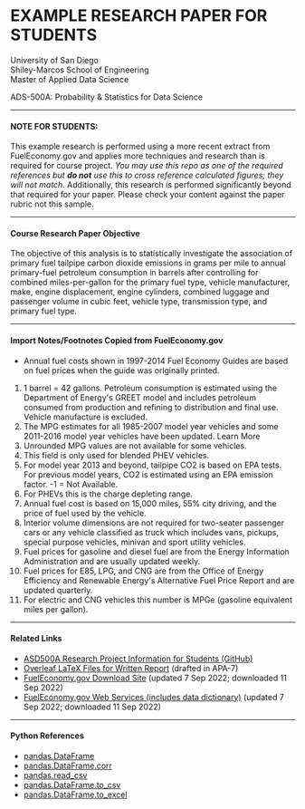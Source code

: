 # EXAMPLE RESEARCH PAPER FOR STUDENTS #
University of San Diego</br>
Shiley-Marcos School of Engineering</br>
Master of Applied Data Science</br>


ADS-500A: Probability & Statistics for Data Science

---

#### NOTE FOR STUDENTS: #####
This example research is performed using a more recent extract from FuelEconomy.gov and applies more techniques and research than is required for course project. _You may use this repo as one of the required references but **do not** use this to cross reference calculated figures; they will not match._ Additionally, this research is performed significantly beyond that required for your paper. Please check your content against the paper rubric not this sample.

---

#### Course Research Paper Objective
The objective of this analysis is to statistically investigate the association of primary fuel tailpipe carbon dioxide emissions in grams per mile to annual primary-fuel petroleum consumption in barrels after controlling for combined miles-per-gallon for the primary fuel type, vehicle manufacturer, make, engine displacement, engine cylinders, combined luggage and passenger volume in cubic feet, vehicle type, transmission type, and primary fuel type.

---

#### Import Notes/Footnotes Copied from FuelEconomy.gov
- Annual fuel costs shown in 1997-2014 Fuel Economy Guides are based on fuel prices when the guide was originally printed.
1. 1 barrel = 42 gallons. Petroleum consumption is estimated using the Department of Energy's GREET model and includes petroleum consumed from production and refining to distribution and final use. Vehicle manufacture is excluded.
2. The MPG estimates for all 1985-2007 model year vehicles and some 2011-2016 model year vehicles have been updated.  Learn More
3. Unrounded MPG values are not available for some vehicles.
4. This field is only used for blended PHEV vehicles.
5. For model year 2013 and beyond, tailpipe CO2 is based on EPA tests. For previous model years, CO2 is estimated using an EPA emission factor. -1 = Not Available.
6. For PHEVs this is the charge depleting range.
7. Annual fuel cost is based on 15,000 miles, 55% city driving, and the price of fuel used by the vehicle.
8. Interior volume dimensions are not required for two-seater passenger cars or any vehicle classified as truck which includes vans, pickups, special purpose vehicles, minivan and sport utility vehicles.
9. Fuel prices for gasoline and diesel fuel are from the Energy Information Administration and are usually updated weekly.
10. Fuel prices for E85, LPG, and CNG are from the Office of Energy Efficiency and Renewable Energy's Alternative Fuel Price Report and are updated quarterly.
11. For electric and CNG vehicles this number is MPGe (gasoline equivalent miles per gallon).

---

#### Related Links
- <a href="https://github.com/mcvanderbilt/USD-ADS500A">ASD500A Research Project Information for Students (GitHub)</a>
- <a href="https://www.overleaf.com/read/ttgqypjwcpkk">Overleaf LaTeX Files for Written Report</a> (drafted in APA-7)
- <a href="https://fueleconomy.gov/feg/download.shtml">FuelEconomy.gov Download Site</a> (updated 7 Sep 2022; downloaded 11 Sep 2022)
- <a href="https://fueleconomy.gov/feg/ws/">FuelEconomy.gov Web Services (includes data dictionary)</a> (updated 7 Sep 2022; downloaded 11 Sep 2022)

---

#### Python References
- <a href="https://pandas.pydata.org/pandas-docs/stable/reference/api/pandas.DataFrame.html">pandas.DataFrame</a>
- <a href="https://pandas.pydata.org/pandas-docs/stable/reference/api/pandas.DataFrame.corr.html">pandas.DataFrame.corr</a>
- <a href="https://pandas.pydata.org/pandas-docs/stable/reference/api/pandas.read_csv.html">pandas.read_csv</a>
- <a href ="https://pandas.pydata.org/pandas-docs/stable/reference/api/pandas.DataFrame.to_csv.html?highlight=to_csv">pandas.DataFrame.to_csv</a>
- <a href ="https://pandas.pydata.org/pandas-docs/stable/reference/api/pandas.DataFrame.to_excel.html">pandas.DataFrame.to_excel</a>